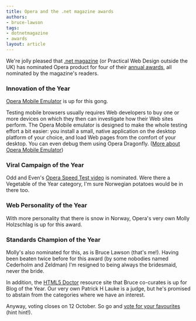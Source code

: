 ```yaml
---
title: Opera and the .net magazine awards
authors:
- bruce-lawson
tags:
- dotnetmagazine
- awards
layout: article
---
```

<p>We&#39;re jolly pleased that <a href="http://www.netmag.co.uk/" target="_blank">.net magazine</a> (or Practical Web Design outside the UK) has nominated Opera product for four of their <a href="http://www.thenetawards.com/" target="_blank">annual awards</a>, all nominated by the magazine&#39;s readers.</p>

<h3>Innovation of the Year</h3>
<p><a href="http://www.opera.com/developer/tools/" target="_blank">Opera Mobile Emulator</a> is up for this gong.</p>

<p>Testing mobile browsers usually requires Web developers to buy one or more devices on which they then can investigate how their Web sites perform. The Opera Mobile emulator is designed to make the whole testing effort a bit easier: you install a small, native application on the desktop platform of your choice, and load Web pages from the comfort of your desktop. You can even debug them using Opera Dragonfly. (<a href="http://dev.opera.com/articles/view/opera-mobile-10-widgets-mobile-emulator-desktop/" target="_blank">More about Opera Mobile Emulator</a>)</p>

<h3>Viral Campaign of the Year</h3>
<p>Odd and Even&#39;s <a href="http://my.opera.com/odd-even/blog/">Opera Speed Test video</a> is nominated. Were there a Vegetable of the Year category, I&#39;m sure Norwegian potatoes would be in there too.

<h3>Web Personality of the Year</h3>
<p>With more personality that there is snow in Norway, Opera&#39;s very own Molly Holzschlag is up for this award.</p>

<h3>Standards Champion of the Year</h3>
<p>Molly&#39;s also nominated for this, as is Bruce Lawson (that&#39;s me!). Having been beaten twice before for this award (by some nobodies named Cederholm and Zeldman) I&#39;m resigned to being always the bridesmaid, never the bride.</p>

<p>In addition, the <a href="http://www.html5doctor.com/" target="_blank">HTML5 Doctor</a> resource site that Bruce co-curates is up for Blog of the Year. Our very own Patrick H Lauke is a judge, but he&#39;s promised to abstain from the categories where we have an interest.</p>

<p>Anyway, voting closes on 12 October. So go and <a href="http://www.thenetawards.com/" target="_blank">vote for your favourites</a> (hint hint!).</p></p>

